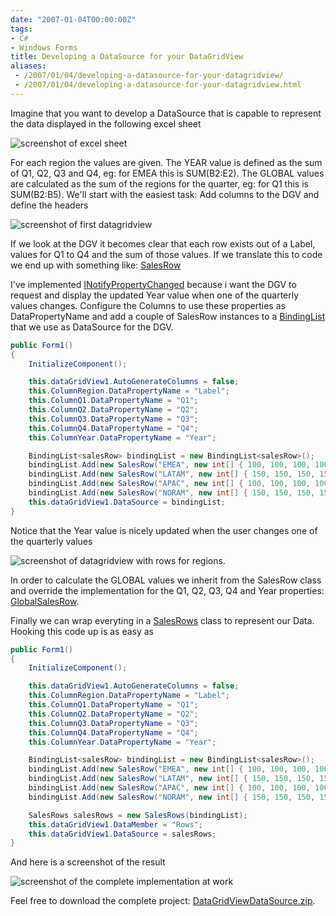 ```yaml
---
date: "2007-01-04T00:00:00Z"
tags:
- C#
- Windows Forms
title: Developing a DataSource for your DataGridView
aliases:
 - /2007/01/04/developing-a-datasource-for-your-datagridview/
 - /2007/01/04/developing-a-datasource-for-your-datagridview.html
---
```

Imagine that you want to develop a DataSource that is capable to represent the data displayed in the following excel sheet

![screenshot of excel sheet](http://www.timvw.be/wp-content/images/dgv-ds-1.gif)

For each region the values are given. The YEAR value is defined as the sum of Q1, Q2, Q3 and Q4, eg: for EMEA this is SUM(B2:E2). The GLOBAL values are calculated as the sum of the regions for the quarter, eg: for Q1 this is SUM(B2:B5). We'll start with the easiest task: Add columns to the DGV and define the headers

![screenshot of first datagridview](http://www.timvw.be/wp-content/images/dgv-ds-2.gif)

If we look at the DGV it becomes clear that each row exists out of a Label, values for Q1 to Q4 and the sum of those values. If we translate this to code we end up with something like: [SalesRow](http://www.timvw.be/wp-content/code/csharp/SalesRow.txt)

I've implemented [INotifyPropertyChanged](http://msdn2.microsoft.com/en-us/library/system.componentmodel.inotifypropertychanged.aspx) because i want the DGV to request and display the updated Year value when one of the quarterly values changes. Configure the Columns to use these properties as DataPropertyName and add a couple of SalesRow instances to a [BindingList](http://msdn2.microsoft.com/en-us/library/ms132679.aspx) that we use as DataSource for the DGV.

```csharp
public Form1()
{
	InitializeComponent();

	this.dataGridView1.AutoGenerateColumns = false;
	this.ColumnRegion.DataPropertyName = "Label";
	this.ColumnQ1.DataPropertyName = "Q1";
	this.ColumnQ2.DataPropertyName = "Q2";
	this.ColumnQ3.DataPropertyName = "Q3";
	this.ColumnQ4.DataPropertyName = "Q4";
	this.ColumnYear.DataPropertyName = "Year";

	BindingList<salesRow> bindingList = new BindingList<salesRow>();
	bindingList.Add(new SalesRow("EMEA", new int[] { 100, 100, 100, 100 }));
	bindingList.Add(new SalesRow("LATAM", new int[] { 150, 150, 150, 150 }));
	bindingList.Add(new SalesRow("APAC", new int[] { 100, 100, 100, 100 }));
	bindingList.Add(new SalesRow("NORAM", new int[] { 150, 150, 150, 150 }));
	this.dataGridView1.DataSource = bindingList;
}
```

Notice that the Year value is nicely updated when the user changes one of the quarterly values

![screenshot of datagridview with rows for regions.](http://www.timvw.be/wp-content/images/dgv-ds-3.gif)

In order to calculate the GLOBAL values we inherit from the SalesRow class and override the implementation for the Q1, Q2, Q3, Q4 and Year properties: [GlobalSalesRow](http://www.timvw.be/wp-content/code/csharp/GlobalSalesRow.txt).

Finally we can wrap everyting in a [SalesRows](http://www.timvw.be/wp-content/code/csharp/SalesRows.txt) class to represent our Data. Hooking this code up is as easy as

```csharp
public Form1()
{
	InitializeComponent();

	this.dataGridView1.AutoGenerateColumns = false;
	this.ColumnRegion.DataPropertyName = "Label";
	this.ColumnQ1.DataPropertyName = "Q1";
	this.ColumnQ2.DataPropertyName = "Q2";
	this.ColumnQ3.DataPropertyName = "Q3";
	this.ColumnQ4.DataPropertyName = "Q4";
	this.ColumnYear.DataPropertyName = "Year";

	BindingList<salesRow> bindingList = new BindingList<salesRow>();
	bindingList.Add(new SalesRow("EMEA", new int[] { 100, 100, 100, 100 }));
	bindingList.Add(new SalesRow("LATAM", new int[] { 150, 150, 150, 150 }));
	bindingList.Add(new SalesRow("APAC", new int[] { 100, 100, 100, 100 }));
	bindingList.Add(new SalesRow("NORAM", new int[] { 150, 150, 150, 150 }));

	SalesRows salesRows = new SalesRows(bindingList);
	this.dataGridView1.DataMember = "Rows";
	this.dataGridView1.DataSource = salesRows;
}
```

And here is a screenshot of the result

![screenshot of the complete implementation at work](http://www.timvw.be/wp-content/images/dgv-ds-4.gif)

Feel free to download the complete project: [DataGridViewDataSource.zip](http://www.timvw.be/wp-content/code/csharp/DataGridViewDataSource.zip).

